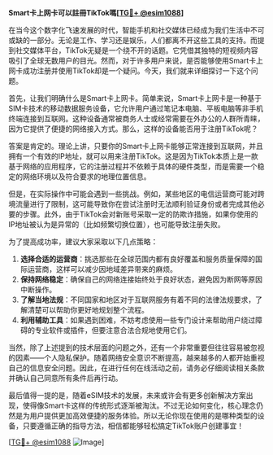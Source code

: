 **Smart卡上网卡可以註冊TikTok嗎[[TG💪+ @esim1088](https://t.me/s/esim1088)]**

在当今这个数字化飞速发展的时代，智能手机和社交媒体已经成为我们生活中不可或缺的一部分。无论是工作、学习还是娱乐，人们都离不开这些工具的支持。而提到社交媒体平台，TikTok无疑是一个绕不开的话题。它凭借其独特的短视频内容吸引了全球无数用户的目光。然而，对于许多用户来说，是否能够使用Smart卡上网卡成功注册并使用TikTok却是一个疑问。今天，我们就来详细探讨一下这个问题。

首先，让我们明确什么是Smart卡上网卡。简单来说，Smart卡上网卡是一种基于SIM卡技术的移动数据服务设备，它允许用户通过笔记本电脑、平板电脑等非手机终端连接到互联网。这种设备通常被商务人士或经常需要在外办公的人群所青睐，因为它提供了便捷的网络接入方式。那么，这样的设备能否用于注册TikTok呢？

答案是肯定的。理论上讲，只要你的Smart卡上网卡能够正常连接到互联网，并且拥有一个有效的IP地址，就可以用来注册TikTok。这是因为TikTok本质上是一款基于网络的应用程序，它的注册过程并不依赖于具体的硬件类型，而是需要一个稳定的网络环境以及符合要求的地理位置信息。

但是，在实际操作中可能会遇到一些挑战。例如，某些地区的电信运营商可能对跨境流量进行了限制，这可能导致你在尝试注册时无法顺利验证身份或者完成其他必要的步骤。此外，由于TikTok会对新账号采取一定的防欺诈措施，如果你使用的IP地址被认为是异常的（比如频繁切换位置），也可能导致注册失败。

为了提高成功率，建议大家采取以下几点策略：

1. **选择合适的运营商**：挑选那些在全球范围内都有良好覆盖和服务质量保障的国际运营商，这样可以减少因地域差异带来的麻烦。
2. **保持网络稳定**：确保自己的网络连接始终处于良好状态，避免因为断网等原因中断操作。
3. **了解当地法规**：不同国家和地区对于互联网服务有着不同的法律法规要求，了解清楚可以帮助你更好地规划整个流程。
4. **利用辅助工具**：如果遇到困难，不妨考虑使用一些专门设计来帮助用户绕过障碍的专业软件或插件，但要注意合法合规地使用它们。

当然，除了上述提到的技术层面的问题之外，还有一个非常重要但往往容易被忽视的因素——个人隐私保护。随着网络安全意识不断提高，越来越多的人都开始重视自己的信息安全问题。因此，在进行任何在线活动之前，请务必仔细阅读相关条款并确认自己同意所有条件后再行动。

最后值得一提的是，随着eSIM技术的发展，未来或许会有更多创新解决方案出现，使得像Smart卡这样的传统形式逐渐被淘汰。不过无论如何变化，核心理念仍然是为用户提供更加高效便捷的服务体验。所以无论你现在使用的是哪种类型的设备，只要遵循正确的指导方法，相信都能够轻松搞定TikTok账户创建事宜！

[[TG💪+ @esim1088](https://t.me/s/esim1088) ![Image](https://i.postimg.cc/4NQfJmqS/Snipaste-2025-05-13-00-14-12.png)]